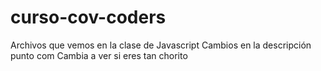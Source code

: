 # curso-cov-coders
Archivos que vemos en la clase de Javascript
Cambios en la descripción punto com
Cambia a ver si eres tan chorito
